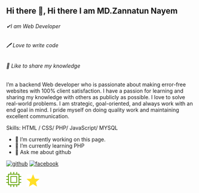 ## Hi there 👋, Hi there I am MD.Zannatun Nayem
######    ✔I am Web Developer
######  🖊️ Love to write code
######  🎤 Like to share my knowledge
I’m a backend Web developer who is passionate about making error-free websites with 100% client satisfaction. I have a passion for learning and sharing my knowledge with others as publicly as possible. I love to solve real-world problems. I am strategic, goal-oriented, and always work with an end goal in mind.  I pride myself on doing quality work and maintaining excellent communication.  

Skills: HTML / CSS/ PHP/ JavaScript/ MYSQL 

- 🔭 I’m currently working on this page. 
- 🌱 I’m currently learning PHP 
- 💬 Ask me about github 


[<img src='https://cdn.jsdelivr.net/npm/simple-icons@3.0.1/icons/github.svg' alt='github' height='40'>](https://github.com/https://github.com/Nayemulislam24)  [<img src='https://cdn.jsdelivr.net/npm/simple-icons@3.0.1/icons/facebook.svg' alt='facebook' height='40'>](https://www.facebook.com/https://www.facebook.com/nayemul.zannat.5)  

<a href='https://docs.github.com/en/developers'><img src='https://raw.githubusercontent.com/acervenky/animated-github-badges/master/assets/devbadge.gif' width='40' height='40'></a> <a href='https://stars.github.com/'><img src='https://raw.githubusercontent.com/acervenky/animated-github-badges/master/assets/starbadge.gif' width='35' height='35'></a> 

